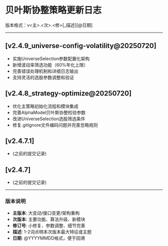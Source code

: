# 贝叶斯协整策略更新日志

版本格式：v<主>.<次>.<修>[_描述][@日期]

---

## [v2.4.9_universe-config-volatility@20250720]
- 实施UniverseSelection参数配置化架构
- 新增波动率筛选功能（60%年化上限）
- 完善错误处理机制和详细日志输出
- 支持灵活的选股参数调整和验证

## [v2.4.8_strategy-optimize@20250720]
- 优化主策略初始化流程和模块集成
- 完善AlphaModel贝叶斯协整检验参数
- 改进UniverseSelection选股筛选条件
- 修复.gitignore文件编码问题并完善忽略规则

## [v2.4.7.1] 
- (之前的提交记录)

## [v2.4.7]
- (之前的提交记录)

---

### 版本说明
- **主版本**: 大变动/接口变更/架构重构
- **次版本**: 主要功能、算法升级、新模块  
- **修订号**: 小修复、参数调整、细节完善
- **描述**: 1-2词点明本次版本最大特征或主题
- **日期**: @YYYYMMDD格式，便于回溯